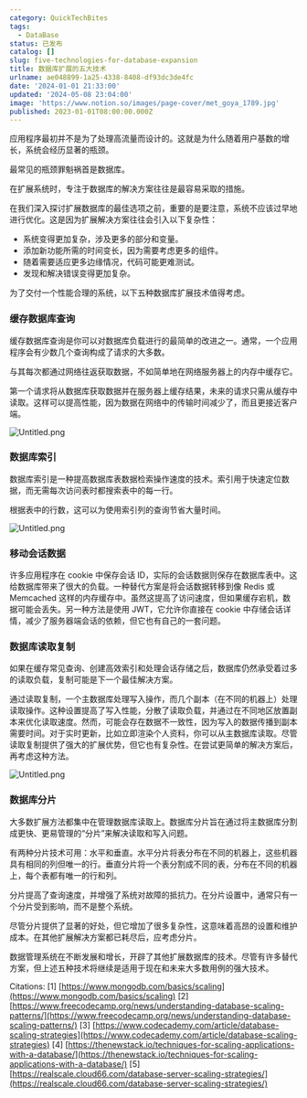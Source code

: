 ```yaml
---
category: QuickTechBites
tags:
  - DataBase
status: 已发布
catalog: []
slug: five-technologies-for-database-expansion
title: 数据库扩展的五大技术
urlname: ae048899-1a25-4338-8408-df93dc3de4fc
date: '2024-01-01 21:33:00'
updated: '2024-05-08 23:04:00'
image: 'https://www.notion.so/images/page-cover/met_goya_1789.jpg'
published: 2023-01-01T08:00:00.000Z
---
```


应用程序最初并不是为了处理高流量而设计的。这就是为什么随着用户基数的增长，系统会经历显著的瓶颈。


最常见的瓶颈罪魁祸首是数据库。


在扩展系统时，专注于数据库的解决方案往往是最容易采取的措施。


在我们深入探讨扩展数据库的最佳选项之前，重要的是要注意，系统不应该过早地进行优化。这是因为扩展解决方案往往会引入以下复杂性：

- 系统变得更加复杂，涉及更多的部分和变量。
- 添加新功能所需的时间变长，因为需要考虑更多的组件。
- 随着需要适应更多边缘情况，代码可能更难测试。
- 发现和解决错误变得更加复杂。

为了交付一个性能合理的系统，以下五种数据库扩展技术值得考虑。


### **缓存数据库查询**


缓存数据库查询是你可以对数据库负载进行的最简单的改进之一。通常，一个应用程序会有少数几个查询构成了请求的大多数。


与其每次都通过网络往返获取数据，不如简单地在网络服务器上的内存中缓存它。


第一个请求将从数据库获取数据并在服务器上缓存结果，未来的请求只需从缓存中读取。这样可以提高性能，因为数据在网络中的传输时间减少了，而且更接近客户端。


![Untitled.png](https://prod-files-secure.s3.us-west-2.amazonaws.com/5d24fe63-e567-4804-86f9-9fdc62e13082/90ccd300-8cb4-4392-a93f-76f7d0b7f352/Untitled.png?X-Amz-Algorithm=AWS4-HMAC-SHA256&X-Amz-Content-Sha256=UNSIGNED-PAYLOAD&X-Amz-Credential=ASIAZI2LB466VKB4RGHU%2F20250207%2Fus-west-2%2Fs3%2Faws4_request&X-Amz-Date=20250207T213246Z&X-Amz-Expires=3600&X-Amz-Security-Token=IQoJb3JpZ2luX2VjEGQaCXVzLXdlc3QtMiJHMEUCIQDi7vVFmfZQQ%2BcJUuBDupvCYFjnl%2FGFbLYs9e3RIMTOSgIgXG%2FBraNafz%2FePzuoxFxcSGN0AXJIssqN6xelalq0lm4q%2FwMIfRAAGgw2Mzc0MjMxODM4MDUiDFJ3yzEM%2B%2B48HfW0pSrcAz5eUWGRtLD7RhlNudLYwgHozm1ipwzUt1mfuobJXvyuMQvJhfx9NZxsrQYYPGoMxpainKK2cXiTOyXyoCONOF8xhpn2Wg9EZcLeh9jHFef3z4VqkC98QK3ul%2FIkLcruHNbkK6CnX3gqPekcohjEed53Tco5Kpg73Tz8kdKx7a28OzcUJeWgXyBgZmobr6zx9uIQfoxYMqEA9L%2FOEoqzH%2FzCmzQuaoC%2FkqSTStKweVaXGR4D7s1ERwjnZzhiKX9EYYQuZJbLGQGjbGorx5DXIFbE5bTBtwz3RxLAtoVmBAu53rHvAbq3zbBmpmsLnYUOdNr9fRUuubTi5vudMgEU92P5Si2UDA%2FNxRqpskaSFyFkbeqzwBlIKM5HVxwUo9B88h8JFzSJ0wgF%2BU3UwfEqUmuGMvPckh80HgL%2BZzBR4RSgZT%2Fjy%2BsXmye7SdGb5mRgwKaECofj4w7gY%2BoEc0i1ewgE4INyoHiqK9%2FhlaoGrPWXt5Q8vvnF1l%2F6lb%2FjWvenHPVrIoGSNDOPOseRSDEglpbAlFG8odM4mwUkei1Jm859j8Tl9XkioEvCO6BtkeknZuYlRNOvWS8s0ko6%2B%2BGq0wJ3flU1hQIi%2FBrWF4z6agxNPst%2BCdUOjOPWzlihMMDSmb0GOqUBzyA9%2FgIg7vLmadFEbxx0hTKnr3ogygWPNscpwp8NZjeLOx2bxx%2F0Da8N%2FR%2Bp3RB7mpJSUf3RTr%2Fns49xh%2BINP9l%2F2HicKfjxaby9yw72dG33FUGDKeZcG1Bg1YTfPdfKNaQlZ5Wi5rmFldRtRDa2yXbLiV8cW8qFX%2Fw%2FqL4VkLjkUgBs9HakHQFNVIPOQ2%2FEb7TtbZRucozWVMEygUT%2Fcas69vlW&X-Amz-Signature=141463adbae7a68683eda453ab0d477de07b475a1c50bf51b9739cd7235d1846&X-Amz-SignedHeaders=host&x-id=GetObject)


### **数据库索引**


数据库索引是一种提高数据库表数据检索操作速度的技术。索引用于快速定位数据，而无需每次访问表时都搜索表中的每一行。


根据表中的行数，这可以为使用索引列的查询节省大量时间。


![Untitled.png](https://prod-files-secure.s3.us-west-2.amazonaws.com/5d24fe63-e567-4804-86f9-9fdc62e13082/d4109739-24f9-4adf-abd6-8eec0d12f3c8/Untitled.png?X-Amz-Algorithm=AWS4-HMAC-SHA256&X-Amz-Content-Sha256=UNSIGNED-PAYLOAD&X-Amz-Credential=ASIAZI2LB466VKB4RGHU%2F20250207%2Fus-west-2%2Fs3%2Faws4_request&X-Amz-Date=20250207T213246Z&X-Amz-Expires=3600&X-Amz-Security-Token=IQoJb3JpZ2luX2VjEGQaCXVzLXdlc3QtMiJHMEUCIQDi7vVFmfZQQ%2BcJUuBDupvCYFjnl%2FGFbLYs9e3RIMTOSgIgXG%2FBraNafz%2FePzuoxFxcSGN0AXJIssqN6xelalq0lm4q%2FwMIfRAAGgw2Mzc0MjMxODM4MDUiDFJ3yzEM%2B%2B48HfW0pSrcAz5eUWGRtLD7RhlNudLYwgHozm1ipwzUt1mfuobJXvyuMQvJhfx9NZxsrQYYPGoMxpainKK2cXiTOyXyoCONOF8xhpn2Wg9EZcLeh9jHFef3z4VqkC98QK3ul%2FIkLcruHNbkK6CnX3gqPekcohjEed53Tco5Kpg73Tz8kdKx7a28OzcUJeWgXyBgZmobr6zx9uIQfoxYMqEA9L%2FOEoqzH%2FzCmzQuaoC%2FkqSTStKweVaXGR4D7s1ERwjnZzhiKX9EYYQuZJbLGQGjbGorx5DXIFbE5bTBtwz3RxLAtoVmBAu53rHvAbq3zbBmpmsLnYUOdNr9fRUuubTi5vudMgEU92P5Si2UDA%2FNxRqpskaSFyFkbeqzwBlIKM5HVxwUo9B88h8JFzSJ0wgF%2BU3UwfEqUmuGMvPckh80HgL%2BZzBR4RSgZT%2Fjy%2BsXmye7SdGb5mRgwKaECofj4w7gY%2BoEc0i1ewgE4INyoHiqK9%2FhlaoGrPWXt5Q8vvnF1l%2F6lb%2FjWvenHPVrIoGSNDOPOseRSDEglpbAlFG8odM4mwUkei1Jm859j8Tl9XkioEvCO6BtkeknZuYlRNOvWS8s0ko6%2B%2BGq0wJ3flU1hQIi%2FBrWF4z6agxNPst%2BCdUOjOPWzlihMMDSmb0GOqUBzyA9%2FgIg7vLmadFEbxx0hTKnr3ogygWPNscpwp8NZjeLOx2bxx%2F0Da8N%2FR%2Bp3RB7mpJSUf3RTr%2Fns49xh%2BINP9l%2F2HicKfjxaby9yw72dG33FUGDKeZcG1Bg1YTfPdfKNaQlZ5Wi5rmFldRtRDa2yXbLiV8cW8qFX%2Fw%2FqL4VkLjkUgBs9HakHQFNVIPOQ2%2FEb7TtbZRucozWVMEygUT%2Fcas69vlW&X-Amz-Signature=3ba6142eed9a036de8c6c50392072883ced7fcc325453203d6232ec961571c05&X-Amz-SignedHeaders=host&x-id=GetObject)


### **移动会话数据**


许多应用程序在 cookie 中保存会话 ID，实际的会话数据则保存在数据库表中。这给数据库带来了很大的负载。一种替代方案是将会话数据转移到像 Redis 或 Memcached 这样的内存缓存中。虽然这提高了访问速度，但如果缓存宕机，数据可能会丢失。另一种方法是使用 JWT，它允许你直接在 cookie 中存储会话详情，减少了服务器端会话的依赖，但它也有自己的一套问题。


### **数据库读取复制**


如果在缓存常见查询、创建高效索引和处理会话存储之后，数据库仍然承受着过多的读取负载，复制可能是下一个最佳解决方案。


通过读取复制，一个主数据库处理写入操作，而几个副本（在不同的机器上）处理读取操作。这种设置提高了写入性能，分散了读取负载，并通过在不同地区放置副本来优化读取速度。然而，可能会存在数据不一致性，因为写入的数据传播到副本需要时间。对于实时更新，比如立即渲染个人资料，你可以从主数据库读取。尽管读取复制提供了强大的扩展优势，但它也有复杂性。在尝试更简单的解决方案后，再考虑这种方法。


![Untitled.png](https://prod-files-secure.s3.us-west-2.amazonaws.com/5d24fe63-e567-4804-86f9-9fdc62e13082/24928cbe-8502-42c3-8c51-57b72171cc67/Untitled.png?X-Amz-Algorithm=AWS4-HMAC-SHA256&X-Amz-Content-Sha256=UNSIGNED-PAYLOAD&X-Amz-Credential=ASIAZI2LB466VKB4RGHU%2F20250207%2Fus-west-2%2Fs3%2Faws4_request&X-Amz-Date=20250207T213246Z&X-Amz-Expires=3600&X-Amz-Security-Token=IQoJb3JpZ2luX2VjEGQaCXVzLXdlc3QtMiJHMEUCIQDi7vVFmfZQQ%2BcJUuBDupvCYFjnl%2FGFbLYs9e3RIMTOSgIgXG%2FBraNafz%2FePzuoxFxcSGN0AXJIssqN6xelalq0lm4q%2FwMIfRAAGgw2Mzc0MjMxODM4MDUiDFJ3yzEM%2B%2B48HfW0pSrcAz5eUWGRtLD7RhlNudLYwgHozm1ipwzUt1mfuobJXvyuMQvJhfx9NZxsrQYYPGoMxpainKK2cXiTOyXyoCONOF8xhpn2Wg9EZcLeh9jHFef3z4VqkC98QK3ul%2FIkLcruHNbkK6CnX3gqPekcohjEed53Tco5Kpg73Tz8kdKx7a28OzcUJeWgXyBgZmobr6zx9uIQfoxYMqEA9L%2FOEoqzH%2FzCmzQuaoC%2FkqSTStKweVaXGR4D7s1ERwjnZzhiKX9EYYQuZJbLGQGjbGorx5DXIFbE5bTBtwz3RxLAtoVmBAu53rHvAbq3zbBmpmsLnYUOdNr9fRUuubTi5vudMgEU92P5Si2UDA%2FNxRqpskaSFyFkbeqzwBlIKM5HVxwUo9B88h8JFzSJ0wgF%2BU3UwfEqUmuGMvPckh80HgL%2BZzBR4RSgZT%2Fjy%2BsXmye7SdGb5mRgwKaECofj4w7gY%2BoEc0i1ewgE4INyoHiqK9%2FhlaoGrPWXt5Q8vvnF1l%2F6lb%2FjWvenHPVrIoGSNDOPOseRSDEglpbAlFG8odM4mwUkei1Jm859j8Tl9XkioEvCO6BtkeknZuYlRNOvWS8s0ko6%2B%2BGq0wJ3flU1hQIi%2FBrWF4z6agxNPst%2BCdUOjOPWzlihMMDSmb0GOqUBzyA9%2FgIg7vLmadFEbxx0hTKnr3ogygWPNscpwp8NZjeLOx2bxx%2F0Da8N%2FR%2Bp3RB7mpJSUf3RTr%2Fns49xh%2BINP9l%2F2HicKfjxaby9yw72dG33FUGDKeZcG1Bg1YTfPdfKNaQlZ5Wi5rmFldRtRDa2yXbLiV8cW8qFX%2Fw%2FqL4VkLjkUgBs9HakHQFNVIPOQ2%2FEb7TtbZRucozWVMEygUT%2Fcas69vlW&X-Amz-Signature=2630c6e994978ad2323ce831f51198543370386225798628e6ab1e3af2833076&X-Amz-SignedHeaders=host&x-id=GetObject)


### **数据库分片**


大多数扩展方法都集中在管理数据库读取上。数据库分片旨在通过将主数据库分割成更快、更易管理的“分片”来解决读取和写入问题。


有两种分片技术可用：水平和垂直。水平分片将表分布在不同的机器上，这些机器具有相同的列但唯一的行。垂直分片将一个表分割成不同的表，分布在不同的机器上，每个表都有唯一的行和列。


分片提高了查询速度，并增强了系统对故障的抵抗力。在分片设置中，通常只有一个分片受到影响，而不是整个系统。


尽管分片提供了显著的好处，但它增加了很多复杂性，这意味着高昂的设置和维护成本。在其他扩展解决方案都已耗尽后，应考虑分片。


数据管理系统在不断发展和增长，开辟了其他扩展数据库的技术。尽管有许多替代方案，但上述五种技术将继续是适用于现在和未来大多数用例的强大技术。


Citations:
[1] [https://www.mongodb.com/basics/scaling](https://www.mongodb.com/basics/scaling)
[2] [https://www.freecodecamp.org/news/understanding-database-scaling-patterns/](https://www.freecodecamp.org/news/understanding-database-scaling-patterns/)
[3] [https://www.codecademy.com/article/database-scaling-strategies](https://www.codecademy.com/article/database-scaling-strategies)
[4] [https://thenewstack.io/techniques-for-scaling-applications-with-a-database/](https://thenewstack.io/techniques-for-scaling-applications-with-a-database/)
[5] [https://realscale.cloud66.com/database-server-scaling-strategies/](https://realscale.cloud66.com/database-server-scaling-strategies/)

